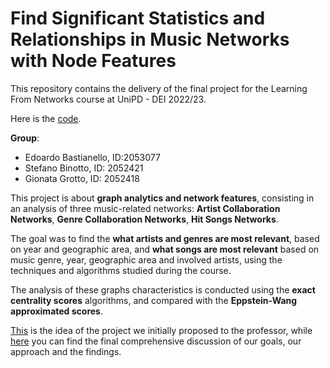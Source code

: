 # Find Significant Statistics and Relationships in Music Networks with Node Features

This repository contains the delivery of the final project for the Learning From Networks course at UniPD - DEI 2022/23.

Here is the [code](https://github.com/stefanobinotto/Graph-Analytics-and-Network-Features/blob/main/project.ipynb).

**Group**:
- Edoardo Bastianello, ID:2053077
- Stefano Binotto, ID: 2052421
- Gionata Grotto, ID: 2052418

This project is about **graph analytics and network features**, consisting in an analysis of three music-related networks: **Artist Collaboration Networks**, **Genre Collaboration Networks**, **Hit Songs Networks**.

The goal was to find the **what artists and genres are most relevant**, based on year and geographic area, and **what songs are most relevant** based on music genre, year, geographic area and involved artists, using the techniques and algorithms studied during the course.

The analysis of these graphs characteristics is conducted using the **exact centrality scores** algorithms, and compared with the **Eppstein-Wang approximated scores**.

[This](https://github.com/stefanobinotto/Graph-Analytics-and-Network-Features/blob/main/Bastianello-Binotto-Grotto.pdf) is the idea of the project we initially proposed to the professor, while [here](https://github.com/stefanobinotto/Graph-Analytics-and-Network-Features/blob/main/Report.pdf) you can find the final comprehensive discussion of our goals, our approach and the findings.
